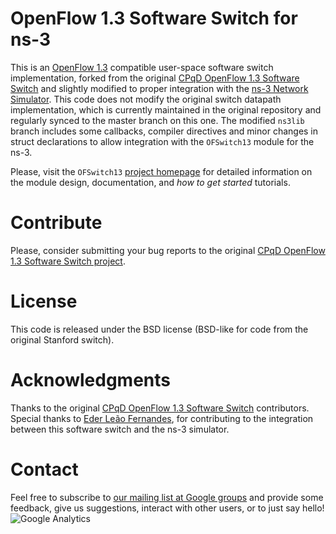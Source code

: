 # OpenFlow 1.3 Software Switch for ns-3

This is an [OpenFlow 1.3][ofp13] compatible user-space software switch implementation, forked from the original [CPqD OpenFlow 1.3 Software Switch][cpqdofs13] and slightly modified to proper integration with the [ns-3 Network Simulator][ns-3]. This code does not modify the original switch datapath implementation, which is currently maintained in the original repository and regularly synced to the master branch on this one. The modified `ns3lib` branch includes some callbacks, compiler directives and minor changes in struct declarations to allow integration with the `OFSwitch13` module for the ns-3. 

Please, visit the `OFSwitch13` [project homepage][ofswitch13] for detailed information on the module design, documentation, and *how to get started* tutorials.

# Contribute
Please, consider submitting your bug reports to the original [CPqD OpenFlow 1.3 Software Switch project][cpqdofs13].

# License
This code is released under the BSD license (BSD-like for code from the original Stanford switch).

# Acknowledgments
Thanks to the original [CPqD OpenFlow 1.3 Software Switch][cpqdofs13] contributors. Special thanks to [Eder Leão Fernandes][ederlf], for contributing to the integration between this software switch and the ns-3 simulator.

# Contact
Feel free to subscribe to [our mailing list at Google groups][group] and provide some feedback, give us suggestions, interact with other users, or to just say hello!
![Google Analytics](https://ga-beacon.appspot.com/UA-12913294-2/ljerezchaves/ofsoftswitch13?pixel "")

[ofp13]: https://www.opennetworking.org/sdn-resources/technical-library
[cpqdofs13]: https://github.com/CPqD/ofsoftswitch13
[ns-3]: https://www.nsnam.org
[compile]: https://github.com/CPqD/ofsoftswitch13/blob/master/README.md
[ofswitch13]: https://bitbucket.org/ljerezchaves/ofswitch13-module
[ederlf]: https://github.com/ederlf
[group]: https://groups.google.com/forum/#!forum/ofswitch13-users

